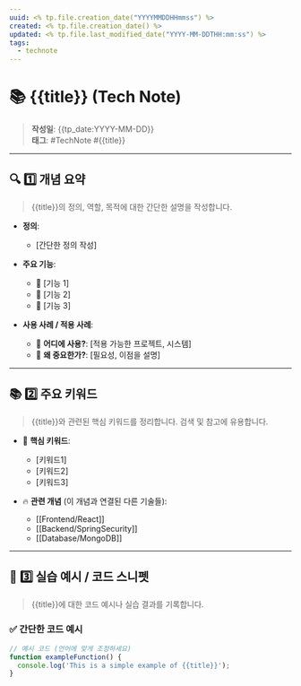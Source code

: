 ```yaml
---
uuid: <% tp.file.creation_date("YYYYMMDDHHmmss") %>
created: <% tp.file.creation_date() %>
updated: <% tp.file.last_modified_date("YYYY-MM-DDTHH:mm:ss") %>
tags:
  - technote
---
```

# 📚 {{title}} (Tech Note)

> **작성일**: {{tp_date:YYYY-MM-DD}}  
> **태그**: #TechNote #{{title}}  

---

## 🔍 **1️⃣ 개념 요약**
> {{title}}의 정의, 역할, 목적에 대한 간단한 설명을 작성합니다.  

- **정의**:  
  - [간단한 정의 작성]  

- **주요 기능**:  
  - 🔹 [기능 1]  
  - 🔹 [기능 2]  
  - 🔹 [기능 3]  

- **사용 사례 / 적용 사례**:  
  - 📘 **어디에 사용?**: [적용 가능한 프로젝트, 시스템]  
  - 📘 **왜 중요한가?**: [필요성, 이점을 설명]  

---

## 📚 **2️⃣ 주요 키워드**
> {{title}}와 관련된 핵심 키워드를 정리합니다. 검색 및 참고에 유용합니다.  

- 🔑 **핵심 키워드**:  
  - [키워드1]  
  - [키워드2]  
  - [키워드3]  

- 🔥 **관련 개념** (이 개념과 연결된 다른 기술들):  
  - [[Frontend/React]]  
  - [[Backend/SpringSecurity]]  
  - [[Database/MongoDB]]  

---

## 📘 **3️⃣ 실습 예시 / 코드 스니펫**
> {{title}}에 대한 코드 예시나 실습 결과를 기록합니다.  

### ✅ **간단한 코드 예시**
```javascript
// 예시 코드 (언어에 맞게 조정하세요)
function exampleFunction() {
  console.log('This is a simple example of {{title}}');
}